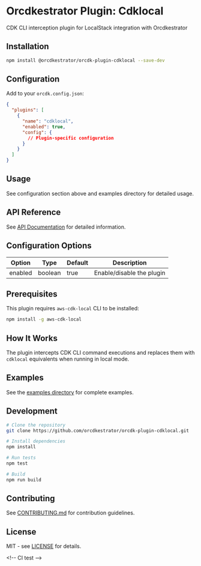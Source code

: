# Orcdkestrator Plugin: Cdklocal

CDK CLI interception plugin for LocalStack integration with Orcdkestrator

## Installation

```bash
npm install @orcdkestrator/orcdk-plugin-cdklocal --save-dev
```

## Configuration

Add to your `orcdk.config.json`:

```json
{
  "plugins": [
    {
      "name": "cdklocal",
      "enabled": true,
      "config": {
        // Plugin-specific configuration
      }
    }
  ]
}
```

## Usage

See configuration section above and examples directory for detailed usage.

## API Reference

See [API Documentation](docs/api.md) for detailed information.

## Configuration Options

| Option | Type | Default | Description |
|--------|------|---------|-------------|
| enabled | boolean | true | Enable/disable the plugin |

## Prerequisites

This plugin requires `aws-cdk-local` CLI to be installed:

```bash
npm install -g aws-cdk-local
```

## How It Works

The plugin intercepts CDK CLI command executions and replaces them with `cdklocal` equivalents when running in local mode.

## Examples

See the [examples directory](docs/examples/) for complete examples.

## Development

```bash
# Clone the repository
git clone https://github.com/orcdkestrator/orcdk-plugin-cdklocal.git

# Install dependencies
npm install

# Run tests
npm test

# Build
npm run build
```

## Contributing

See [CONTRIBUTING.md](CONTRIBUTING.md) for contribution guidelines.

## License

MIT - see [LICENSE](LICENSE) for details.

<\!-- CI test -->
